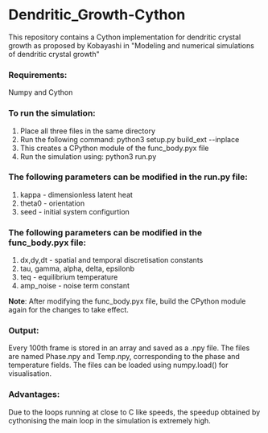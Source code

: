 # Dendritic_Growth-Cython
This repository contains a Cython implementation for dendritic crystal growth as proposed by Kobayashi in "Modeling and numerical simulations of dendritic crystal growth"

### Requirements:
Numpy and Cython

### To run the simulation:
  1. Place all three files in the same directory
  2. Run the following command: python3 setup.py build_ext --inplace 
  3. This creates a CPython module of the func_body.pyx file
  4. Run the simulation using: python3 run.py

### The following parameters can be modified in the run.py file:
  1. kappa - dimensionless latent heat
  2. theta0 - orientation
  3. seed - initial system configurtion

### The following parameters can be modified in the func_body.pyx file:
  1. dx,dy,dt - spatial and temporal discretisation constants
  2. tau, gamma, alpha, delta, epsilonb
  3. teq - equilibrium temperature
  4. amp_noise - noise term constant

**Note**: After modifying the func_body.pyx file, build the CPython module again for the changes to take effect.

### Output:
Every 100th frame is stored in an array and saved as a .npy file. The files are named Phase.npy and Temp.npy, corresponding to the phase and temperature fields. The files can be loaded using numpy.load() for visualisation.

### Advantages:
Due to the loops running at close to C like speeds, the speedup obtained by cythonising the main loop in the simulation is extremely high.
